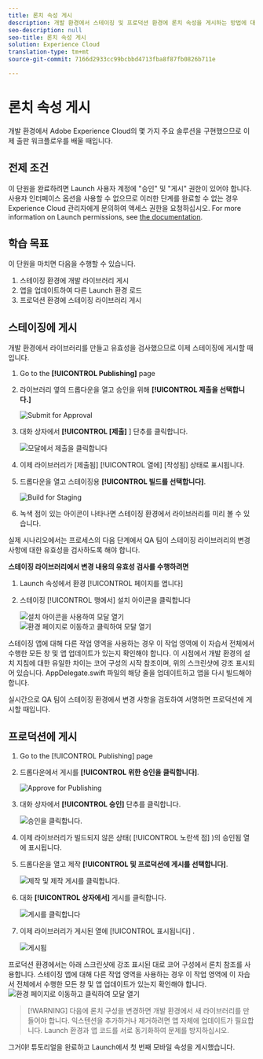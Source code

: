 ```yaml
---
title: 론치 속성 게시
description: 개발 환경에서 스테이징 및 프로덕션 환경에 론치 속성을 게시하는 방법에 대해 알아봅니다. 이 단원은 Launch를 사용하여 모바일 iOS Swift 응용 프로그램에서 Experience Cloud 구현 자습서의 일부입니다.
seo-description: null
seo-title: 론치 속성 게시
solution: Experience Cloud
translation-type: tm+mt
source-git-commit: 7166d2933cc99bcbbd4713fba8f87fb0826b711e

---
```



# 론치 속성 게시

개발 환경에서 Adobe Experience Cloud의 몇 가지 주요 솔루션을 구현했으므로 이제 출판 워크플로우를 배울 때입니다.

## 전제 조건

이 단원을 완료하려면 Launch 사용자 계정에 "승인" 및 "게시" 권한이 있어야 합니다. 사용자 인터페이스 옵션을 사용할 수 없으므로 이러한 단계를 완료할 수 없는 경우 Experience Cloud 관리자에게 문의하여 액세스 권한을 요청하십시오. For more information on Launch permissions, see [the documentation](https://docs.adobe.com/content/help/en/launch/using/reference/admin/user-permissions.html).

## 학습 목표

이 단원을 마치면 다음을 수행할 수 있습니다.

1. 스테이징 환경에 개발 라이브러리 게시
1. 앱을 업데이트하여 다른 Launch 환경 로드
1. 프로덕션 환경에 스테이징 라이브러리 게시

## 스테이징에 게시

개발 환경에서 라이브러리를 만들고 유효성을 검사했으므로 이제 스테이징에 게시할 때입니다.

1. Go to the **[!UICONTROL Publishing]** page

1. 라이브러리 옆의 드롭다운을 열고 승인을 위해 **[!UICONTROL 제출을 선택합니다.]**

   ![Submit for Approval](images/mobile-publishing-submitForApproval.png)

1. 대화 상자에서 **[!UICONTROL [제출]** ] 단추를 클릭합니다.

   ![모달에서 제출을 클릭합니다](images/mobile-publishing-submit.png)

1. 이제 라이브러리가 [제출됨] [!UICONTROL 열에] [작성됨] 상태로 표시됩니다.

1. 드롭다운을 열고 스테이징용 **[!UICONTROL 빌드를 선택합니다]**.

   ![Build for Staging](images/mobile-publishing-buildForStaging.png)
1. 녹색 점이 있는 아이콘이 나타나면 스테이징 환경에서 라이브러리를 미리 볼 수 있습니다.

실제 시나리오에서는 프로세스의 다음 단계에서 QA 팀이 스테이징 라이브러리의 변경 사항에 대한 유효성을 검사하도록 해야 합니다.

**스테이징 라이브러리에서 변경 내용의 유효성 검사를 수행하려면**

1. Launch 속성에서 환경 [!UICONTROL 페이지를 엽니다]

1. 스테이징 [!UICONTROL 행에서] 설치 아이콘을 클릭합니다

   ![설치 아이콘을](images/mobile-launch-installIcon.png) 사용하여 모달 열기
   ![환경 페이지로 이동하고 클릭하여 모달 열기](images/ios/swift/mobile-publishing-getStagingCode.png)

스테이징 앱에 대해 다른 작업 영역을 사용하는 경우 이 작업 영역에 이 자습서 전체에서 수행한 모든 창 및 앱 업데이트가 있는지 확인해야 합니다. 이 시점에서 개발 환경의 설치 지침에 대한 유일한 차이는 코어 구성의 시작 참조이며, 위의 스크린샷에 강조 표시되어 있습니다. AppDelegate.swift 파일의 해당 줄을 업데이트하고 앱을 다시 빌드해야 합니다.

실시간으로 QA 팀이 스테이징 환경에서 변경 사항을 검토하여 서명하면 프로덕션에 게시할 때입니다.

## 프로덕션에 게시

1. Go to the [!UICONTROL Publishing] page

1. 드롭다운에서 게시를 **[!UICONTROL 위한 승인을 클릭합니다]**.

   ![Approve for Publishing](images/mobile-publishing-approveForPublishing.png)

1. 대화 상자에서 **[!UICONTROL 승인]** 단추를 클릭합니다.

   ![승인을 클릭합니다.](images/mobile-publishing-approve.png)

1. 이제 라이브러리가 빌드되지 않은 상태( [!UICONTROL 노란색 점] )의 승인됨 열에 표시됩니다.

1. 드롭다운을 열고 제작 **[!UICONTROL 및 프로덕션에 게시를 선택합니다]**.

   ![제작 및 제작 게시를 클릭합니다.](images/mobile-publishing-buildAndPublishToProduction.png)

1. 대화 **[!UICONTROL 상자에서]** 게시를 클릭합니다.

   ![게시](images/mobile-publishing-publish.png)를 클릭합니다

1. 이제 라이브러리가 게시된 열에 [!UICONTROL 표시됩니다] .

   ![게시됨](images/mobile-publishing-published.png)

프로덕션 환경에서는 아래 스크린샷에 강조 표시된 대로 코어 구성에서 론치 참조를 사용합니다.  스테이징 앱에 대해 다른 작업 영역을 사용하는 경우 이 작업 영역에 이 자습서 전체에서 수행한 모든 창 및 앱 업데이트가 있는지 확인해야 합니다.
![환경 페이지로 이동하고 클릭하여 모달 열기](images/ios/swift/mobile-publishing-getProductionCode.png)

>[!WARNING] 다음에 론치 구성을 변경하면 개발 환경에서 새 라이브러리를 만들어야 합니다. 익스텐션을 추가하거나 제거하려면 앱 자체에 업데이트가 필요합니다. Launch 환경과 앱 코드를 서로 동기화하여 문제를 방지하십시오.

그거야! 튜토리얼을 완료하고 Launch에서 첫 번째 모바일 속성을 게시했습니다.